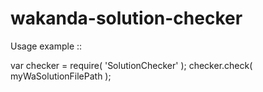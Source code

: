 wakanda-solution-checker
========================

Usage example ::

 var checker	= require( 'SolutionChecker' );
 checker.check( myWaSolutionFilePath );
